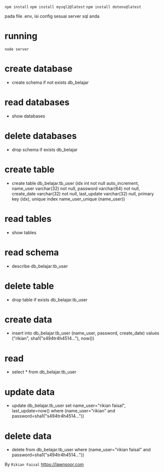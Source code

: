 `npm install`
`npm install mysql2@latest`
`npm install dotenv@latest`

pada file .env, isi config sesuai server sql anda

# running

`node server`

# create database

- create schema if not exists db_belajar

# read databases

- show databases

# delete databases

- drop schema if exists db_belajar

# create table

- create table db_belajar.tb_user (idx int not null auto_increment, name_user varchar(32) not null, password varchar(64) not null, create_date varchar(32) not null, last_update varchar(32) null, primary key (idx), unique index name_user_unique (name_user))

# read tables

- show tables

# read schema

- describe db_belajar.tb_user

# delete table

- drop table if exists db_belajar.tb_user

# create data

- insert into db_belajar.tb_user (name_user, password, create_date) values ("rikian", sha1("s494tr4h4514..."), now())

# read

- select \* from db_belajar.tb_user

# update data

- update db_belajar.tb_user set name_user="rikian faisal", last_update=now() where (name_user="rikian" and password=sha1("s494tr4h4514..."))

# delete data

- delete from db_belajar.tb_user where (name_user="rikian faisal" and password=sha1("s494tr4h4514..."))

By `Rikian Faisal` https://lawnsoor.com

